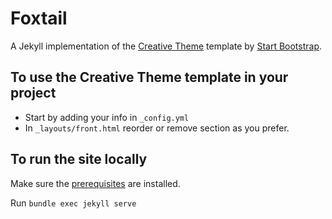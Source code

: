 # Foxtail
A Jekyll implementation of the [Creative Theme](http://startbootstrap.com/template-overviews/creative/) template by [Start Bootstrap](http://startbootstrap.com).

## To use the Creative Theme template in your project

- Start by adding your info in `_config.yml`
- In `_layouts/front.html` reorder or remove section as you prefer.

## To run the site locally
Make sure the [prerequisites](https://docs.github.com/en/pages/setting-up-a-github-pages-site-with-jekyll/testing-your-github-pages-site-locally-with-jekyll) are installed.

Run `bundle exec jekyll serve`